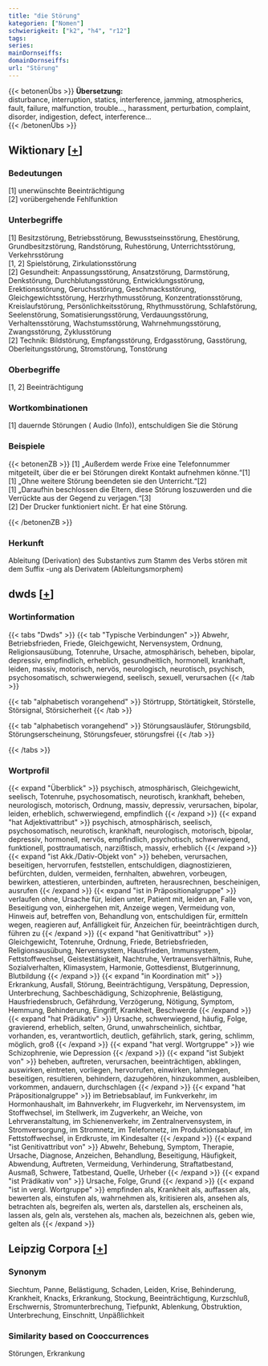 ```yaml
---
title: "die Störung"
kategorien: ["Nomen"]
schwierigkeit: ["k2", "h4", "r12"]
tags:
series:
mainDornseiffs:
domainDornseiffs:
url: "Störung"
---
```


{{< betonenÜbs >}}
**Übersetzung:**  
disturbance, interruption, statics, interference, jamming, atmospherics, fault, failure, malfunction, trouble..., harassment, perturbation, complaint, disorder, indigestion, defect, interference...  
{{< /betonenÜbs >}}

## Wiktionary [[+](https://de.wiktionary.org/wiki/Störung)]

### Bedeutungen
[1] unerwünschte Beeinträchtigung  
[2] vorübergehende Fehlfunktion  

### Unterbegriffe
[1] Besitzstörung, Betriebsstörung, Bewusstseinsstörung, Ehestörung, Grundbesitzstörung, Randstörung, Ruhestörung, Unterrichtsstörung, Verkehrsstörung  
[1, 2] Spielstörung, Zirkulationsstörung  
[2] Gesundheit: Anpassungsstörung, Ansatzstörung, Darmstörung, Denkstörung, Durchblutungsstörung, Entwicklungsstörung, Erektionsstörung, Geruchsstörung, Geschmacksstörung, Gleichgewichtsstörung, Herzrhythmusstörung, Konzentrationsstörung, Kreislaufstörung, Persönlichkeitsstörung, Rhythmusstörung, Schlafstörung, Seelenstörung, Somatisierungsstörung, Verdauungsstörung, Verhaltensstörung, Wachstumsstörung, Wahrnehmungsstörung, Zwangsstörung, Zyklusstörung  
[2] Technik: Bildstörung, Empfangsstörung, Erdgasstörung, Gasstörung, Oberleitungsstörung, Stromstörung, Tonstörung  

### Oberbegriffe
[1, 2] Beeinträchtigung  

### Wortkombinationen
[1] dauernde Störungen ( Audio (Info)), entschuldigen Sie die Störung  

### Beispiele
{{< betonenZB >}}
[1] „Außerdem werde Frixe eine Telefonnummer mitgeteilt, über die er bei Störungen direkt Kontakt aufnehmen könne.“[1]  
[1] „Ohne weitere Störung beendeten sie den Unterricht.“[2]  
[1] „Daraufhin beschlossen die Eltern, diese Störung loszuwerden und die Verrückte aus der Gegend zu verjagen.“[3]  
[2] Der Drucker funktioniert nicht. Er hat eine Störung.  

{{< /betonenZB >}}
### Herkunft
Ableitung (Derivation) des Substantivs zum Stamm des Verbs stören mit dem Suffix -ung als Derivatem (Ableitungsmorphem)  



## dwds [[+](https://www.dwds.de/wb/Störung)]

### Wortinformation
{{< tabs "Dwds" >}}
{{< tab "Typische Verbindungen" >}}
Abwehr, Betriebsfrieden, Friede, Gleichgewicht, Nervensystem, Ordnung, Religionsausübung, Totenruhe, Ursache, atmosphärisch, beheben, bipolar, depressiv, empfindlich, erheblich, gesundheitlich, hormonell, krankhaft, leiden, massiv, motorisch, nervös, neurologisch, neurotisch, psychisch, psychosomatisch, schwerwiegend, seelisch, sexuell, verursachen
{{< /tab >}}

{{< tab "alphabetisch vorangehend" >}}
Störtrupp, Störtätigkeit, Störstelle, Störsignal, Störsicherheit
{{< /tab >}}

{{< tab "alphabetisch vorangehend" >}}
Störungsausläufer, Störungsbild, Störungserscheinung, Störungsfeuer, störungsfrei
{{< /tab >}}

{{< /tabs >}}

### Wortprofil
{{< expand "Überblick" >}} psychisch, atmosphärisch, Gleichgewicht, seelisch, Totenruhe, psychosomatisch, neurotisch, krankhaft, beheben, neurologisch, motorisch, Ordnung, massiv, depressiv, verursachen, bipolar, leiden, erheblich, schwerwiegend, empfindlich {{< /expand >}}
{{< expand "hat Adjektivattribut" >}} psychisch, atmosphärisch, seelisch, psychosomatisch, neurotisch, krankhaft, neurologisch, motorisch, bipolar, depressiv, hormonell, nervös, empfindlich, psychotisch, schwerwiegend, funktionell, posttraumatisch, narzißtisch, massiv, erheblich {{< /expand >}}
{{< expand "ist Akk./Dativ-Objekt von" >}} beheben, verursachen, beseitigen, hervorrufen, feststellen, entschuldigen, diagnostizieren, befürchten, dulden, vermeiden, fernhalten, abwehren, vorbeugen, bewirken, attestieren, unterbinden, auftreten, herausrechnen, bescheinigen, ausrufen {{< /expand >}}
{{< expand "ist in Präpositionalgruppe" >}} verlaufen ohne, Ursache für, leiden unter, Patient mit, leiden an, Falle von, Beseitigung von, einhergehen mit, Anzeige wegen, Vermeidung von, Hinweis auf, betreffen von, Behandlung von, entschuldigen für, ermitteln wegen, reagieren auf, Anfälligkeit für, Anzeichen für, beeinträchtigen durch, führen zu {{< /expand >}}
{{< expand "hat Genitivattribut" >}} Gleichgewicht, Totenruhe, Ordnung, Friede, Betriebsfrieden, Religionsausübung, Nervensystem, Hausfrieden, Immunsystem, Fettstoffwechsel, Geistestätigkeit, Nachtruhe, Vertrauensverhältnis, Ruhe, Sozialverhalten, Klimasystem, Harmonie, Gottesdienst, Blutgerinnung, Blutbildung {{< /expand >}}
{{< expand "in Koordination mit" >}} Erkrankung, Ausfall, Störung, Beeinträchtigung, Verspätung, Depression, Unterbrechung, Sachbeschädigung, Schizophrenie, Belästigung, Hausfriedensbruch, Gefährdung, Verzögerung, Nötigung, Symptom, Hemmung, Behinderung, Eingriff, Krankheit, Beschwerde {{< /expand >}}
{{< expand "hat Prädikativ" >}} Ursache, schwerwiegend, häufig, Folge, gravierend, erheblich, selten, Grund, unwahrscheinlich, sichtbar, vorhanden, es, verantwortlich, deutlich, gefährlich, stark, gering, schlimm, möglich, groß {{< /expand >}}
{{< expand "hat vergl. Wortgruppe" >}} wie Schizophrenie, wie Depression {{< /expand >}}
{{< expand "ist Subjekt von" >}} beheben, auftreten, verursachen, beeinträchtigen, abklingen, auswirken, eintreten, vorliegen, hervorrufen, einwirken, lahmlegen, beseitigen, resultieren, behindern, dazugehören, hinzukommen, ausbleiben, vorkommen, andauern, durchschlagen {{< /expand >}}
{{< expand "hat Präpositionalgruppe" >}} im Betriebsablauf, im Funkverkehr, im Hormonhaushalt, im Bahnverkehr, im Flugverkehr, im Nervensystem, im Stoffwechsel, im Stellwerk, im Zugverkehr, an Weiche, von Lehrveranstaltung, im Schienenverkehr, im Zentralnervensystem, in Stromversorgung, im Stromnetz, im Telefonnetz, im Produktionsablauf, im Fettstoffwechsel, in Erdkruste, im Kindesalter {{< /expand >}}
{{< expand "ist Genitivattribut von" >}} Abwehr, Behebung, Symptom, Therapie, Ursache, Diagnose, Anzeichen, Behandlung, Beseitigung, Häufigkeit, Abwendung, Auftreten, Vermeidung, Verhinderung, Straftatbestand, Ausmaß, Schwere, Tatbestand, Quelle, Urheber {{< /expand >}}
{{< expand "ist Prädikativ von" >}} Ursache, Folge, Grund {{< /expand >}}
{{< expand "ist in vergl. Wortgruppe" >}} empfinden als, Krankheit als, auffassen als, bewerten als, einstufen als, wahrnehmen als, kritisieren als, ansehen als, betrachten als, begreifen als, werten als, darstellen als, erscheinen als, lassen als, geln als, verstehen als, machen als, bezeichnen als, geben wie, gelten als {{< /expand >}}

## Leipzig Corpora [[+](https://corpora.uni-leipzig.de/en/res?word=Störung&corpusId=deu_newscrawl-public_2018)]


### Synonym
Siechtum, Panne, Belästigung, Schaden, Leiden, Krise, Behinderung, Krankheit, Knacks, Erkrankung, Stockung, Beeinträchtigung, Kurzschluß, Erschwernis, Stromunterbrechung, Tiefpunkt, Ablenkung, Obstruktion, Unterbrechung, Einschnitt, Unpäßlichkeit


### Similarity based on Cooccurrences
Störungen, Erkrankung

